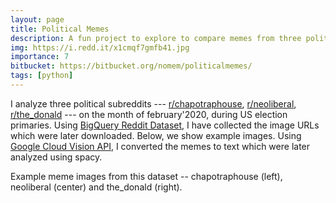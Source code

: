 ```yaml
---
layout: page
title: Political Memes
description: A fun project to explore to compare memes from three political subreddits 
img: https://i.redd.it/x1cmqf7gmfb41.jpg
importance: 7
bitbucket: https://bitbucket.org/nomem/politicalmemes/
tags: [python]
---
```


I analyze three political subreddits --- <a href="https://www.reddit.com/r/ChapoTrapHouse/" target="_blank">r/chapotraphouse</a>, <a href="https://www.reddit.com/r/neoliberal/" target="_blank">r/neoliberal</a>, <a href="https://www.reddit.com/r/the_donald/" target="_blank">r/the_donald</a> --- on the month of february'2020, during US election primaries. Using <a href="https://bigquery.cloud.google.com/dataset/fh-bigquery:reddit_comments" target="_blank">BigQuery Reddit Dataset</a>, I have collected the image URLs which were later downloaded. Below, we show example images. Using <a href="https://cloud.google.com/vision/docs/ocr" target="_blank">Google Cloud Vision API</a>, I converted the memes to text which were later analyzed using spacy.



<div class="row">
    <div class="col-sm mt-3 mt-md-0">
        <img class="img-fluid rounded z-depth-1" src="{{ 'https://i.redd.it/5yq06gs0avb41.jpg' }}" alt="" title="example image from from chapotraphouse"/>
    </div>
    <div class="col-sm mt-3 mt-md-0">
        <img class="img-fluid rounded z-depth-1" src="{{ 'https://i.redd.it/rb3lamt01ej41.jpg' }}" alt="" title="example image from neoliberal"/>
    </div>
    <div class="col-sm mt-3 mt-md-0">
        <img class="img-fluid rounded z-depth-1" src="{{ 'https://i.redd.it/x1cmqf7gmfb41.jpg' }}" alt="" title="example image from the_donald"/>
    </div>
</div>
<div class="caption">
    Example meme images from this dataset -- chapotraphouse (left), neoliberal (center) and the_donald (right).
</div>
